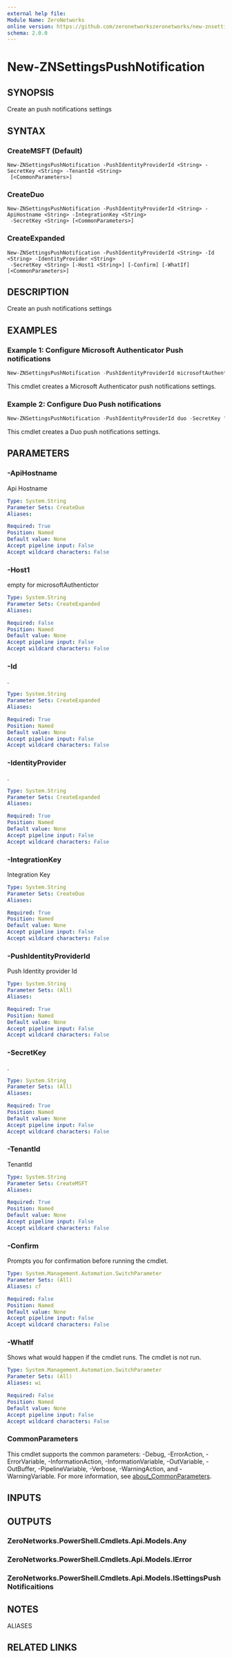 ```yaml
---
external help file:
Module Name: ZeroNetworks
online version: https://github.com/zeronetworkszeronetworks/new-znsettingspushnotification
schema: 2.0.0
---
```


# New-ZNSettingsPushNotification

## SYNOPSIS
Create an push notifications settings

## SYNTAX

### CreateMSFT (Default)
```
New-ZNSettingsPushNotification -PushIdentityProviderId <String> -SecretKey <String> -TenantId <String>
 [<CommonParameters>]
```

### CreateDuo
```
New-ZNSettingsPushNotification -PushIdentityProviderId <String> -ApiHostname <String> -IntegrationKey <String>
 -SecretKey <String> [<CommonParameters>]
```

### CreateExpanded
```
New-ZNSettingsPushNotification -PushIdentityProviderId <String> -Id <String> -IdentityProvider <String>
 -SecretKey <String> [-Host1 <String>] [-Confirm] [-WhatIf] [<CommonParameters>]
```

## DESCRIPTION
Create an push notifications settings

## EXAMPLES

### Example 1: Configure Microsoft Authenticator Push notifications
```powershell
New-ZNSettingsPushNotification -PushIdentityProviderId microsoftAuthenticator -SecretKey "mySecretKey" -TenantId "myTenantId"   
```

This cmdlet creates a Microsoft Authenticator push notifications settings.

### Example 2: Configure Duo Push notifications
```powershell
New-ZNSettingsPushNotification -PushIdentityProviderId duo -SecretKey "mySecretKey" -ApiHostname "api-12345.duosecurity.com"  -IntegrationKey "myIntegrationKey"
```

This cmdlet creates a Duo push notifications settings.

## PARAMETERS

### -ApiHostname
Api Hostname

```yaml
Type: System.String
Parameter Sets: CreateDuo
Aliases:

Required: True
Position: Named
Default value: None
Accept pipeline input: False
Accept wildcard characters: False
```

### -Host1
empty for microsoftAuthentictor

```yaml
Type: System.String
Parameter Sets: CreateExpanded
Aliases:

Required: False
Position: Named
Default value: None
Accept pipeline input: False
Accept wildcard characters: False
```

### -Id
.

```yaml
Type: System.String
Parameter Sets: CreateExpanded
Aliases:

Required: True
Position: Named
Default value: None
Accept pipeline input: False
Accept wildcard characters: False
```

### -IdentityProvider
.

```yaml
Type: System.String
Parameter Sets: CreateExpanded
Aliases:

Required: True
Position: Named
Default value: None
Accept pipeline input: False
Accept wildcard characters: False
```

### -IntegrationKey
Integration Key

```yaml
Type: System.String
Parameter Sets: CreateDuo
Aliases:

Required: True
Position: Named
Default value: None
Accept pipeline input: False
Accept wildcard characters: False
```

### -PushIdentityProviderId
Push Identity provider Id

```yaml
Type: System.String
Parameter Sets: (All)
Aliases:

Required: True
Position: Named
Default value: None
Accept pipeline input: False
Accept wildcard characters: False
```

### -SecretKey
.

```yaml
Type: System.String
Parameter Sets: (All)
Aliases:

Required: True
Position: Named
Default value: None
Accept pipeline input: False
Accept wildcard characters: False
```

### -TenantId
TenantId

```yaml
Type: System.String
Parameter Sets: CreateMSFT
Aliases:

Required: True
Position: Named
Default value: None
Accept pipeline input: False
Accept wildcard characters: False
```

### -Confirm
Prompts you for confirmation before running the cmdlet.

```yaml
Type: System.Management.Automation.SwitchParameter
Parameter Sets: (All)
Aliases: cf

Required: False
Position: Named
Default value: None
Accept pipeline input: False
Accept wildcard characters: False
```

### -WhatIf
Shows what would happen if the cmdlet runs.
The cmdlet is not run.

```yaml
Type: System.Management.Automation.SwitchParameter
Parameter Sets: (All)
Aliases: wi

Required: False
Position: Named
Default value: None
Accept pipeline input: False
Accept wildcard characters: False
```

### CommonParameters
This cmdlet supports the common parameters: -Debug, -ErrorAction, -ErrorVariable, -InformationAction, -InformationVariable, -OutVariable, -OutBuffer, -PipelineVariable, -Verbose, -WarningAction, and -WarningVariable. For more information, see [about_CommonParameters](http://go.microsoft.com/fwlink/?LinkID=113216).

## INPUTS

## OUTPUTS

### ZeroNetworks.PowerShell.Cmdlets.Api.Models.Any

### ZeroNetworks.PowerShell.Cmdlets.Api.Models.IError

### ZeroNetworks.PowerShell.Cmdlets.Api.Models.ISettingsPushNotificaitions

## NOTES

ALIASES

## RELATED LINKS


